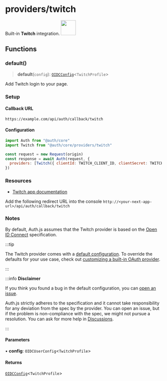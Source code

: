 # providers/twitch

<div style={{backgroundColor: "#000", display: "flex", justifyContent: "space-between", color: "#fff", padding: 16}}>
<span>Built-in <b>Twitch</b> integration.</span>
<a href="https://www.twitch.tv/">
  <img style={{display: "block"}} src="https://authjs.dev/img/providers/twitch.svg" height="48" />
</a>
</div>

## Functions

### default()

> **default**(`config`): [`OIDCConfig`](../providers.md#oidcconfigprofile)\<`TwitchProfile`\>

Add Twitch login to your page.

### Setup

#### Callback URL
```
https://example.com/api/auth/callback/twitch
```

#### Configuration
```js
import Auth from "@auth/core"
import Twitch from "@auth/core/providers/twitch"

const request = new Request(origin)
const response = await Auth(request, {
  providers: [Twitch({ clientId: TWITCH_CLIENT_ID, clientSecret: TWITCH_CLIENT_SECRET })],
})
```

### Resources

- [Twitch app documentation](https://dev.twitch.tv/console/apps)

Add the following redirect URL into the console `http://<your-next-app-url>/api/auth/callback/twitch`

### Notes

By default, Auth.js assumes that the Twitch provider is
based on the [Open ID Connect](https://openid.net/specs/openid-connect-core-1_0.html) specification.

:::tip

The Twitch provider comes with a [default configuration](https://github.com/nextauthjs/next-auth/blob/main/packages/core/src/providers/twitch.ts).
To override the defaults for your use case, check out [customizing a built-in OAuth provider](https://authjs.dev/guides/providers/custom-provider#override-default-options).

:::

:::info **Disclaimer**

If you think you found a bug in the default configuration, you can [open an issue](https://authjs.dev/new/provider-issue).

Auth.js strictly adheres to the specification and it cannot take responsibility for any deviation from
the spec by the provider. You can open an issue, but if the problem is non-compliance with the spec,
we might not pursue a resolution. You can ask for more help in [Discussions](https://authjs.dev/new/github-discussions).

:::

#### Parameters

• **config**: `OIDCUserConfig`\<`TwitchProfile`\>

#### Returns

[`OIDCConfig`](../providers.md#oidcconfigprofile)\<`TwitchProfile`\>

